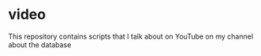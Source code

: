 # video
This repository contains scripts that I talk about on YouTube on my channel about the database
